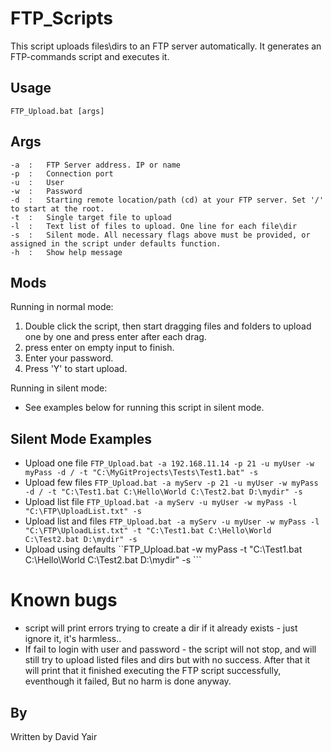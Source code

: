 # FTP_Scripts
This script uploads files\dirs to an FTP server automatically. It generates an FTP-commands script and executes it.
 
## Usage
	FTP_Upload.bat [args]
 
## Args
  `-a  :   FTP Server address. IP or name ` <br>
  `-p  :   Connection port ` <br>
  `-u  :   User ` <br>
  `-w  :   Password ` <br>
  `-d  :   Starting remote location/path (cd) at your FTP server. Set '/' to start at the root. ` <br>
  `-t  :   Single target file to upload ` <br>
  `-l  :   Text list of files to upload. One line for each file\dir ` <br>
  `-s  :   Silent mode. All necessary flags above must be provided, or assigned in the script under defaults function. ` <br>
  `-h  :   Show help message ` <br>

## Mods
   Running in normal mode: <br>
   1. Double click the script, then start dragging files and folders to upload one by one and press enter after each drag.
   2. press enter on empty input to finish.
   3. Enter your password.
   4. Press 'Y' to start upload.
    
   Running in silent mode: <br>
   - See examples below for running this script in silent mode. <br>
 
## Silent Mode Examples
   * Upload one file
   ```FTP_Upload.bat -a 192.168.11.14 -p 21 -u myUser -w myPass -d / -t "C:\MyGitProjects\Tests\Test1.bat" -s ``` <br>
   * Upload few files
   ```FTP_Upload.bat -a myServ -p 21 -u myUser -w myPass -d / -t "C:\Test1.bat C:\Hello\World C:\Test2.bat D:\mydir" -s ``` <br>
   * Upload list file
   ```FTP_Upload.bat -a myServ -u myUser -w myPass -l "C:\FTP\UploadList.txt" -s ``` <br>
   * Upload list and files
   ```FTP_Upload.bat -a myServ -u myUser -w myPass -l "C:\FTP\UploadList.txt" -t "C:\Test1.bat C:\Hello\World C:\Test2.bat D:\mydir" -s ``` <br>
   * Upload using defaults
   ``FTP_Upload.bat -w myPass -t "C:\Test1.bat C:\Hello\World C:\Test2.bat D:\mydir" -s ``` <br>
 
 
# Known bugs
   * script will print errors trying to create a dir if it already exists - just ignore it, it's harmless..
   * If fail to login with user and password - the script will not stop, and will still try to upload
        listed files and dirs but with no success. After that it will print that it finished executing
        the FTP script successfully, eventhough it failed, But no harm is done anyway.
 
## By
Written by David Yair